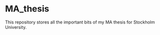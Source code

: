 # MA_thesis
This repository stores all the important bits of my MA thesis for Stockholm University.
